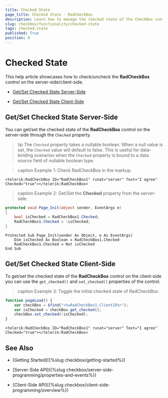 ```yaml
---
title: Checked State
page_title: Checked State - RadCheckBox
description: Learn how to manage the checked state of the CheckBox control for capturing binary user input.
slug: checkbox/functionality/checked-state
tags: checked,state
published: True
position: 0
---
```


# Checked State

This help article showcases how to check/uncheck the **RadCheckBox** control on the server-side/client-side.

* [Get/Set Checked State Server-Side](#getset-checked-state-server-side)

* [Get/Set Checked State Client-Side](#getset-checked-state-client-side)

## Get/Set Checked State Server-Side

You can get/set the checked state of the **RadCheckBox** control on the server-side through the `Checked` property. 

>tip The `Checked` property takes a nullable boolean. When a null value is set, the `Checked` value will default to false. This is useful for data-binding scenarios when the `Checked` property is bound to a data source field of nullable boolean type.

>caption Example 1: Check RadCheckBox in the markup. 

````ASP.NET
<telerik:RadCheckBox ID="RadCheckBox1" runat="server" Text="I agree" Checked="true"></telerik:RadCheckBox>
```` 

>caption Example 2: Get/Set the **Checked** property from the server-side.

````C#
protected void Page_Init(object sender, EventArgs e)
{
	bool isChecked = RadCheckBox1.Checked;
	RadCheckBox1.Checked = !isChecked;
}
````
````VB
Protected Sub Page_Init(sender As Object, e As EventArgs)
	Dim isChecked As Boolean = RadCheckBox1.Checked
	RadCheckBox1.Checked = Not isChecked
End Sub

````

## Get/Set Checked State Client-Side

To get/set the checked state of the **RadCheckBox** control on the client-side you can use the `get_checked()` and `set_checked()` properties of the control.

>caption Example 3: Toggle the initial checked state of RadCheckBox. 

````JavaScript
function pageLoad() {
	var checkBox = $find("<%=RadCheckBox1.ClientID%>");
	var isChecked = checkBox.get_checked();
	checkBox.set_checked(!isChecked);
}
````

````ASP.NET
<telerik:RadCheckBox ID="RadCheckBox1" runat="server" Text="I agree" Checked="true"></telerik:RadCheckBox>
```` 


## See Also
 
 * [Getting Started]({%slug checkbox/getting-started%})

 * [Server-Side API]({%slug checkbox/server-side-programming/properties-and-events%})
 
 * [Client-Side API]({%slug checkbox/client-side-programming/overview%})
